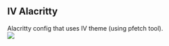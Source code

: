 ## IV Alacritty

Alacritty config that uses IV theme (using pfetch tool).
<br />
![](./preview.png)
